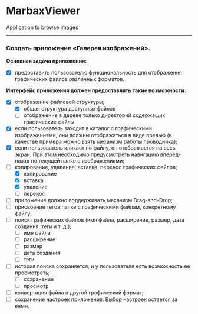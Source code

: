# MarbaxViewer
Application to browse images  

---


### Создать приложение «Галерея изображений».
  **Основная задача приложения:**
  - [x] предоставить пользователю функциональность для отображения графических файлов различных форматов.  
 
  **Интерфейс приложения должен предоставлять такие возможности:**
  - [x] отображение файловой структуры;
    - [x] общая структура доступных файлов
    - [ ] отображение в дереве только директорий содержащих графические файлы
  - [x] если пользователь заходит в каталог с графическими изображениями, они должны отображаться в виде превью (в качестве примера можно взять механизм работы проводника); 
  - [x] если пользователь кликает по файлу, он отображается на весь экран. При этом необходимо предусмотреть навигацию вперед-назад по текущей папке с изображениями; 
  - [ ] копирование, удаление, вставка, перенос графических файлов; 
    - [x] копирование
    - [x] вставка
    - [x] удаление
    - [ ] перенос
  - [ ] приложение должно поддерживать механизм Drag-and-Drop; 
  - [ ] присвоение тегов папке с графическими файлам, конкретному файлу; 
  - [ ] поиск графических файлов (имя файла, расширение, размер, дата создания, теги и т. д.); 
    - [ ] имя файла
    - [ ] расширение
    - [ ] размер
    - [ ] дата создания
    - [ ] теги
  - [ ] история поиска сохраняется, и у пользователя есть возможность ее просмотреть; 
    - [ ] сохранение
    - [ ] просмотр
  - [ ] конвертация файла в другой графический формат; 
  - [ ] сохранение настроек приложения. Выбор настроек остается за вами.

</p></details>

